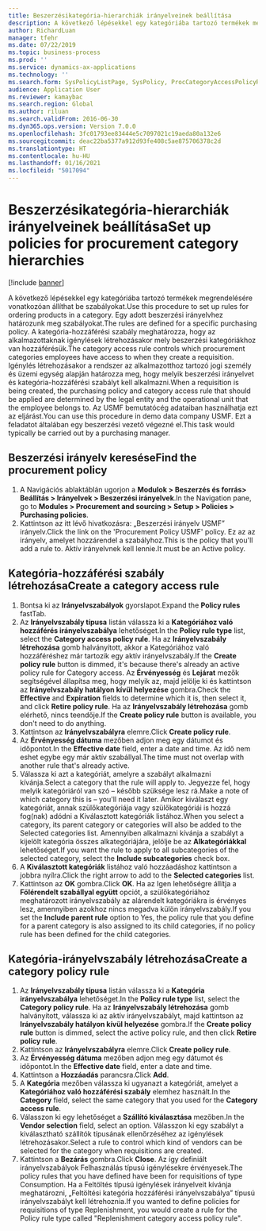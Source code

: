 ```yaml
---
title: Beszerzésikategória-hierarchiák irányelveinek beállítása
description: A következő lépésekkel egy kategóriába tartozó termékek megrendelésére vonatkozóan állíthat be szabályokat.
author: RichardLuan
manager: tfehr
ms.date: 07/22/2019
ms.topic: business-process
ms.prod: ''
ms.service: dynamics-ax-applications
ms.technology: ''
ms.search.form: SysPolicyListPage, SysPolicy, ProcCategoryAccessPolicyRule, ProcCategoryPolicyRule, EcoResCategorySingleLookup
audience: Application User
ms.reviewer: kamaybac
ms.search.region: Global
ms.author: riluan
ms.search.validFrom: 2016-06-30
ms.dyn365.ops.version: Version 7.0.0
ms.openlocfilehash: 3fc01793ee83444e5c7097021c19aeda80a132e6
ms.sourcegitcommit: deac22ba5377a912d93fe408c5ae875706378c2d
ms.translationtype: HT
ms.contentlocale: hu-HU
ms.lasthandoff: 01/16/2021
ms.locfileid: "5017094"
---
```

# <a name="set-up-policies-for-procurement-category-hierarchies"></a><span data-ttu-id="1a21f-103">Beszerzésikategória-hierarchiák irányelveinek beállítása</span><span class="sxs-lookup"><span data-stu-id="1a21f-103">Set up policies for procurement category hierarchies</span></span>

[!include [banner](../../includes/banner.md)]

<span data-ttu-id="1a21f-104">A következő lépésekkel egy kategóriába tartozó termékek megrendelésére vonatkozóan állíthat be szabályokat.</span><span class="sxs-lookup"><span data-stu-id="1a21f-104">Use this procedure to set up rules for ordering products in a category.</span></span> <span data-ttu-id="1a21f-105">Egy adott beszerzési irányelvhez határozunk meg szabályokat.</span><span class="sxs-lookup"><span data-stu-id="1a21f-105">The rules are defined for a specific purchasing policy.</span></span> <span data-ttu-id="1a21f-106">A kategória-hozzáférési szabály meghatározza, hogy az alkalmazottaknak igénylések létrehozásakor mely beszerzési kategóriákhoz van hozzáférésük.</span><span class="sxs-lookup"><span data-stu-id="1a21f-106">The category access rule controls which procurement categories employees have access to when they create a requisition.</span></span> <span data-ttu-id="1a21f-107">Igénylés létrehozásakor a rendszer az alkalmazotthoz tartozó jogi személy és üzemi egység alapján határozza meg, hogy melyik beszerzési irányelvet és kategória-hozzáférési szabályt kell alkalmazni.</span><span class="sxs-lookup"><span data-stu-id="1a21f-107">When a requisition is being created, the purchasing policy and category access rule that should be applied are determined by the legal entity and the operational unit that the employee belongs to.</span></span> <span data-ttu-id="1a21f-108">Az USMF bemutatócég adataiban használhatja ezt az eljárást.</span><span class="sxs-lookup"><span data-stu-id="1a21f-108">You can use this procedure in demo data company USMF.</span></span> <span data-ttu-id="1a21f-109">Ezt a feladatot általában egy beszerzési vezető végezné el.</span><span class="sxs-lookup"><span data-stu-id="1a21f-109">This task would typically be carried out by a purchasing manager.</span></span>


## <a name="find-the-procurement-policy"></a><span data-ttu-id="1a21f-110">Beszerzési irányelv keresése</span><span class="sxs-lookup"><span data-stu-id="1a21f-110">Find the procurement policy</span></span>
1. <span data-ttu-id="1a21f-111">A Navigációs ablaktáblán ugorjon a **Modulok > Beszerzés és forrás> Beállítás > Irányelvek > Beszerzési irányelvek**.</span><span class="sxs-lookup"><span data-stu-id="1a21f-111">In the Navigation pane, go to **Modules > Procurement and sourcing > Setup > Policies > Purchasing policies**.</span></span>
2. <span data-ttu-id="1a21f-112">Kattintson az itt lévő hivatkozásra: „Beszerzési irányelv USMF” irányelv.</span><span class="sxs-lookup"><span data-stu-id="1a21f-112">Click the link on the 'Procurement Policy USMF' policy.</span></span> <span data-ttu-id="1a21f-113">Ez az az irányelv, amelyet hozzárendel a szabályhoz.</span><span class="sxs-lookup"><span data-stu-id="1a21f-113">This is the policy that you'll add a rule to.</span></span> <span data-ttu-id="1a21f-114">Aktív irányelvnek kell lennie.</span><span class="sxs-lookup"><span data-stu-id="1a21f-114">It must be an Active policy.</span></span>  

## <a name="create-a-category-access-rule"></a><span data-ttu-id="1a21f-115">Kategória-hozzáférési szabály létrehozása</span><span class="sxs-lookup"><span data-stu-id="1a21f-115">Create a category access rule</span></span>
1. <span data-ttu-id="1a21f-116">Bontsa ki az **Irányelvszabályok** gyorslapot.</span><span class="sxs-lookup"><span data-stu-id="1a21f-116">Expand the **Policy rules** fastTab.</span></span>
2. <span data-ttu-id="1a21f-117">Az **Irányelvszabály típusa** listán válassza ki a **Kategóriához való hozzáférés irányelvszabálya** lehetőséget.</span><span class="sxs-lookup"><span data-stu-id="1a21f-117">In the **Policy rule type** list, select the **Category access policy rule**.</span></span> <span data-ttu-id="1a21f-118">Ha az **Irányelvszabály létrehozása** gomb halványított, akkor a Kategóriához való hozzáféréshez már tartozik egy aktív irányelvszabály.</span><span class="sxs-lookup"><span data-stu-id="1a21f-118">If the **Create policy rule** button is dimmed, it's because there's already an active policy rule for Category access.</span></span> <span data-ttu-id="1a21f-119">Az **Érvényesség** és **Lejárat** mezők segítségével állapítsa meg, hogy melyik az, majd jelölje ki és kattintson az **Irányelvszabály hatályon kívül helyezése** gombra.</span><span class="sxs-lookup"><span data-stu-id="1a21f-119">Check the **Effective** and **Expiration** fields to determine which it is, then select it, and click **Retire policy rule**.</span></span> <span data-ttu-id="1a21f-120">Ha az **Irányelvszabály létrehozása** gomb elérhető, nincs teendője.</span><span class="sxs-lookup"><span data-stu-id="1a21f-120">If the **Create policy rule** button is available, you don't need to do anything.</span></span>  
3. <span data-ttu-id="1a21f-121">Kattintson az **Irányelvszabályra** elemre.</span><span class="sxs-lookup"><span data-stu-id="1a21f-121">Click **Create policy rule**.</span></span>
4. <span data-ttu-id="1a21f-122">Az **Érvényesség dátuma** mezőben adjon meg egy dátumot és időpontot.</span><span class="sxs-lookup"><span data-stu-id="1a21f-122">In the **Effective date** field, enter a date and time.</span></span> <span data-ttu-id="1a21f-123">Az idő nem eshet egybe egy már aktív szabállyal.</span><span class="sxs-lookup"><span data-stu-id="1a21f-123">The time must not overlap with another rule that's already active.</span></span>  
5. <span data-ttu-id="1a21f-124">Válassza ki azt a kategóriát, amelyre a szabályt alkalmazni kívánja.</span><span class="sxs-lookup"><span data-stu-id="1a21f-124">Select a category that the rule will apply to.</span></span> <span data-ttu-id="1a21f-125">Jegyezze fel, hogy melyik kategóriáról van szó – később szüksége lesz rá.</span><span class="sxs-lookup"><span data-stu-id="1a21f-125">Make a note of which category this is – you'll need it later.</span></span> <span data-ttu-id="1a21f-126">Amikor kiválaszt egy kategóriát, annak szülőkategóriája vagy szülőkategóriái is hozzá fog(nak) adódni a Kiválasztott kategóriák listához.</span><span class="sxs-lookup"><span data-stu-id="1a21f-126">When you select a category, its parent category or categories will also be added to the Selected categories list.</span></span> <span data-ttu-id="1a21f-127">Amennyiben alkalmazni kívánja a szabályt a kijelölt kategória összes alkategóriájára, jelölje be az **Alkategóriákkal** lehetőséget.</span><span class="sxs-lookup"><span data-stu-id="1a21f-127">If you want the rule to apply to all subcategories of the selected category, select the **Include subcategories** check box.</span></span>
6. <span data-ttu-id="1a21f-128">A **Kiválasztott kategóriák** listához való hozzáadáshoz kattintson a jobbra nyílra.</span><span class="sxs-lookup"><span data-stu-id="1a21f-128">Click the right arrow to add to the **Selected categories** list.</span></span>  
4. <span data-ttu-id="1a21f-129">Kattintson az **OK** gombra.</span><span class="sxs-lookup"><span data-stu-id="1a21f-129">Click **OK**.</span></span> <span data-ttu-id="1a21f-130">Ha az Igen lehetőségre állítja a **Fölérendelt szabállyal együtt** opciót, a szülőkategóriához meghatározott irányelvszabály az alárendelt kategóriákra is érvényes lesz, amennyiben azokhoz nincs megadva külön irányelvszabály.</span><span class="sxs-lookup"><span data-stu-id="1a21f-130">If you set the **Include parent rule** option to Yes, the policy rule that you define for a parent category is also assigned to its child categories, if no policy rule has been defined for the child categories.</span></span>

## <a name="create-a-category-policy-rule"></a><span data-ttu-id="1a21f-131">Kategória-irányelvszabály létrehozása</span><span class="sxs-lookup"><span data-stu-id="1a21f-131">Create a category policy rule</span></span>
1. <span data-ttu-id="1a21f-132">Az **Irányelvszabály típusa** listán válassza ki a **Kategória irányelvszabálya** lehetőséget.</span><span class="sxs-lookup"><span data-stu-id="1a21f-132">In the **Policy rule type** list, select the **Category policy rule**.</span></span> <span data-ttu-id="1a21f-133">Ha az **Irányelvszabály létrehozása** gomb halványított, válassza ki az aktív irányelvszabályt, majd kattintson az **Irányelvszabály hatályon kívül helyezése** gombra.</span><span class="sxs-lookup"><span data-stu-id="1a21f-133">If the **Create policy rule** button is dimmed, select the active policy rule, and then click **Retire policy rule**.</span></span>  
2. <span data-ttu-id="1a21f-134">Kattintson az **Irányelvszabályra** elemre.</span><span class="sxs-lookup"><span data-stu-id="1a21f-134">Click **Create policy rule**.</span></span>
3. <span data-ttu-id="1a21f-135">Az **Érvényesség dátuma** mezőben adjon meg egy dátumot és időpontot.</span><span class="sxs-lookup"><span data-stu-id="1a21f-135">In the **Effective date** field, enter a date and time.</span></span>
4. <span data-ttu-id="1a21f-136">Kattintson a **Hozzáadás** parancsra.</span><span class="sxs-lookup"><span data-stu-id="1a21f-136">Click **Add**.</span></span>
5. <span data-ttu-id="1a21f-137">A **Kategória** mezőben válassza ki ugyanazt a kategóriát, amelyet a **Kategóriához való hozzáférési szabály** elemhez használt.</span><span class="sxs-lookup"><span data-stu-id="1a21f-137">In the **Category** field, select the same category that you used for the **Category access rule**.</span></span>
6. <span data-ttu-id="1a21f-138">Válasszon ki egy lehetőséget a **Szállító kiválasztása** mezőben.</span><span class="sxs-lookup"><span data-stu-id="1a21f-138">In the **Vendor selection** field, select an option.</span></span> <span data-ttu-id="1a21f-139">Válasszon ki egy szabályt a kiválasztható szállítók típusának ellenőrzéséhez az igénylések létrehozásakor.</span><span class="sxs-lookup"><span data-stu-id="1a21f-139">Select a rule to control which kind of vendors can be selected for the category when requisitions are created.</span></span>  
7. <span data-ttu-id="1a21f-140">Kattintson a **Bezárás** gombra.</span><span class="sxs-lookup"><span data-stu-id="1a21f-140">Click **Close**.</span></span> <span data-ttu-id="1a21f-141">Az így definiált irányelvszabályok Felhasználás típusú igénylésekre érvényesek.</span><span class="sxs-lookup"><span data-stu-id="1a21f-141">The policy rules that you have defined have been for requisitions of type Consumption.</span></span> <span data-ttu-id="1a21f-142">Ha a Feltöltés típusú igénylések irányelveit kívánja meghatározni, „Feltöltési kategória hozzáférési irányelvszabálya” típusú irányelvszabályt kell létrehoznia.</span><span class="sxs-lookup"><span data-stu-id="1a21f-142">If you wanted to define policies for requisitions of type Replenishment, you would create a rule for the Policy rule type called "Replenishment category access policy rule".</span></span>  

